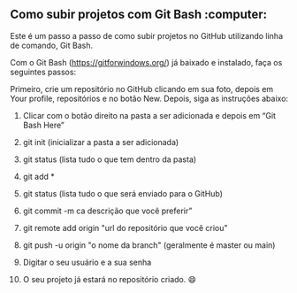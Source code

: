 <h2>Como subir projetos com Git Bash :computer:</h2>

Este é um passo a passo de como subir projetos no GitHub utilizando linha de comando, Git Bash.

Com o Git Bash (https://gitforwindows.org/) já baixado e instalado, faça os seguintes passos:

Primeiro, crie um repositório no GitHub clicando em sua foto, depois em Your profile, repositórios e no botão New. Depois, siga as instruções abaixo:

1. Clicar com o botão direito na pasta a ser adicionada e depois em “Git Bash Here”

2. git init (inicializar a pasta a ser adicionada)

3. git status (lista tudo o que tem dentro da pasta)

4. git add *

5. git status (lista tudo o que será enviado para o GitHub)

6. git commit -m ca descrição que você preferir”

7. git remote add origin "url do repositório que você criou"

8. git push -u origin "o nome da branch" (geralmente é master ou main) 

9. Digitar o seu usuário e a sua senha

10. O seu projeto já estará no repositório criado. :smile:
